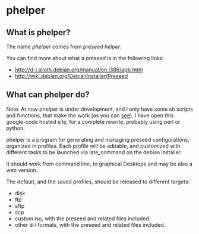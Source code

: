 # phelper #

## What is phelper? ##

The name _phelper_ comes from _preseed helper_.

You can find more about what a _preseed_ is in the following links:

  * http://d-i.alioth.debian.org/manual/en.i386/apb.html
  * http://wiki.debian.org/DebianInstaller/Preseed

## What can phelper do? ##

Note: At now phelper is under development, and I only have some sh scripts and functions, that make the work (as you can [see](http://inigo.homeunix.net/sites/default/files/phelper0.1.png)). I have open this google-code hosted site, for a complete rewrite, probably using perl or python.

phelper is a program for generating and managing preseed configurations, organized in profiles. Each profile will be editable, and customized with different tasks to be launched via late\_command on the debian installer.

It should work from command line, to graphical Desktops and may be also a web version.

The default, and the saved profiles, should be released to different targets:

  * disk
  * ftp
  * sftp
  * scp
  * custom iso, with the preseed and related files included.
  * other d-i formats, with the preseed and related files included.